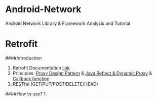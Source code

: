 Android-Network
===============

Android Network Library &amp; Framework Analysis and Tutorial

Retrofit
====
####Introduction
1. Retrofit Documentation [link](http://square.github.io/retrofit/)
2. Principles: [Proxy Design Pattern]() & [Java Reflect & Dynamic Proxy]() & [Callback function]()
3. RESTful (GET/PUT/POST/DELETE/HEAD)

####How to use?
1. 

